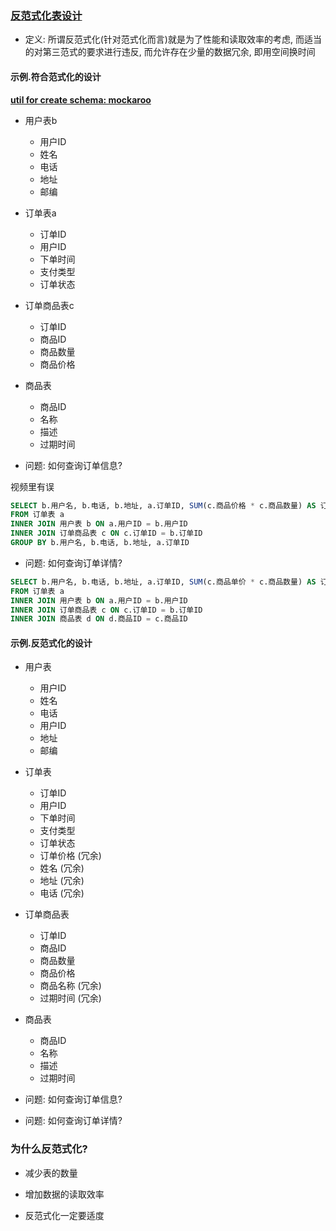 ### [反范式化表设计](https://www.imooc.com/video/1939)

+ 定义: 所谓反范式化(针对范式化而言)就是为了性能和读取效率的考虑, 而适当的对第三范式的要求进行违反, 而允许存在少量的数据冗余, 即用空间换时间

#### 示例.符合范式化的设计

[**util for create schema: mockaroo**](https://mockaroo.com/)

+ 用户表b
    + 用户ID
    + 姓名
    + 电话
    + 地址
    + 邮编

+ 订单表a
    + 订单ID
    + 用户ID
    + 下单时间
    + 支付类型
    + 订单状态

+ 订单商品表c
    + 订单ID
    + 商品ID
    + 商品数量
    + 商品价格

+ 商品表
    + 商品ID
    + 名称
    + 描述
    + 过期时间

+ 问题: 如何查询订单信息?

视频里有误

```sql
SELECT b.用户名, b.电话, b.地址, a.订单ID, SUM(c.商品价格 * c.商品数量) AS 订单价格
FROM 订单表 a
INNER JOIN 用户表 b ON a.用户ID = b.用户ID
INNER JOIN 订单商品表 c ON c.订单ID = b.订单ID
GROUP BY b.用户名, b.电话, b.地址, a.订单ID
```

+ 问题: 如何查询订单详情?

```sql
SELECT b.用户名, b.电话, b.地址, a.订单ID, SUM(c.商品单价 * c.商品数量) AS 订单价格, c.商品价格
FROM 订单表 a
INNER JOIN 用户表 b ON a.用户ID = b.用户ID
INNER JOIN 订单商品表 c ON c.订单ID = b.订单ID
INNER JOIN 商品表 d ON d.商品ID = c.商品ID
```

#### 示例.反范式化的设计

+ 用户表
    + 用户ID
    + 姓名
    + 电话
    + 用户ID
    + 地址
    + 邮编

+ 订单表
    + 订单ID
    + 用户ID
    + 下单时间
    + 支付类型
    + 订单状态
    + 订单价格 (冗余)
    + 姓名     (冗余)
    + 地址     (冗余)
    + 电话     (冗余)

+ 订单商品表
    + 订单ID
    + 商品ID
    + 商品数量
    + 商品价格
    + 商品名称 (冗余)
    + 过期时间 (冗余)

+ 商品表
    + 商品ID
    + 名称
    + 描述
    + 过期时间

+ 问题: 如何查询订单信息?
+ 问题: 如何查询订单详情?

### 为什么反范式化?

+ 减少表的数量

+ 增加数据的读取效率

+ 反范式化一定要适度



